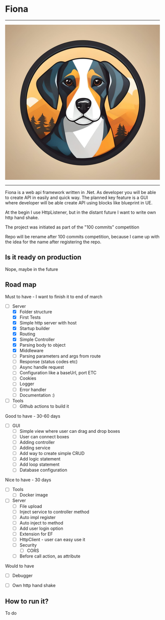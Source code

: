 # Fiona

---
![logo](assets/logo.jpg)

---
Fiona is a web api framework written in .Net. As developer you will be able to create API in easily and quick way.
The planned key feature is a GUI where developer will be able create API using blocks like blueprint in UE.

At the begin I use HttpListener, but in the distant future I want to write own http hand shake.

The project was initiated as part of the "100 commits" competition

Repo will be rename after 100 commits competition, because I came up with the idea for the name after registering the repo.

## Is it ready on production
Nope, maybe in the future

## Road map

Must to have - I want to finish it to end of march
- [ ] Server
	- [X] Folder structure 
    - [X] First Tests
	- [X] Simple http server with host
	- [X] Startup builder
	- [X] Routing
	- [X] Simple Controller
	- [X] Parsing body to object
	- [X] Middleware
	- [ ] Parsing parameters and args from route
	- [ ] Response (status codes etc)
	- [ ] Async handle request
	- [ ] Configuration like a baseUrl, port ETC
	- [ ] Cookies
	- [ ] Logger
	- [ ] Error handler
	- [ ] Documentation :)
- [ ] Tools
    - [ ] Github actions to build it

Good to have - 30-60 days
- [ ] GUI
	- [ ] Simple view where user can drag and drop boxes
	- [ ] User can connect boxes
	- [ ] Adding controller 
	- [ ] Adding service
	- [ ] Add way to create simple CRUD
	- [ ] Add logic statement
	- [ ] Add loop statement
	- [ ] Database configuration

Nice to have - 30 days
- [ ] Tools
	- [ ] Docker image
- [ ] Server
    - [ ] File upload
	- [ ] Inject service to controller method
	- [ ] Auto impl register
	- [ ] Auto inject to method
	- [ ] Add user login option
	- [ ] Extension for EF
	- [ ] HttpClient - user can easy use it
	- [ ] Security
		- [ ] CORS
	- [ ] Before call action, as attribute

Would to have
- [ ] Debugger
- [ ] Own http hand shake


## How to run it?
To do
